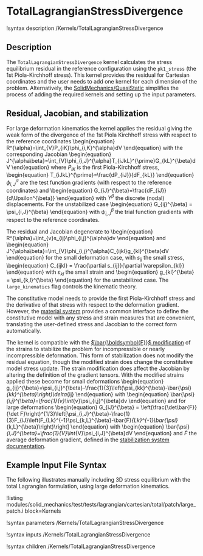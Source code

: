 # TotalLagrangianStressDivergence

!syntax description /Kernels/TotalLagrangianStressDivergence

## Description

The `TotalLagrangianStressDivergence` kernel calculates the stress equilibrium
residual in the reference configuration using the `pk1_stress` (the
1st Piola-Kirchhoff stress).  This kernel provides the residual
for Cartesian coordinates and the user needs to add one kernel
for each dimension of the problem.  Alternatively, the
[SolidMechanics/QuasiStatic](/Physics/SolidMechanics/QuasiStatic/index.md)
simplifies the process of adding the required kernels and setting up the
input parameters.

## Residual, Jacobian, and stabilization

For large deformation kinematics the kernel applies the residual giving the weak
form of the divergence of the 1st Piola Kirchhoff stress with respect to the
reference coordinates
\begin{equation}
      R^{\alpha}=\int_{V}P_{iK}\phi_{i,K}^{\alpha}dV
\end{equation}
with the corresponding Jacobian
\begin{equation}
      J^{\alpha\beta}=\int_{V}\phi_{i,J}^{\alpha}T_{iJkL}^{\prime}G_{kL}^{\beta}dV
\end{equation}
where $P_{iK}$ is the first Piola-Kirchhoff stress,
\begin{equation}
      T_{iJkL}^{\prime}=\frac{dP_{iJ}}{dF_{kL}}
\end{equation}
$\phi_{i,J}^{\alpha}$ are the test function gradients (with respect to the reference
coordinates) and
\begin{equation}
      G_{iJ}^{\beta}=\frac{dF_{iJ}}{d\Upsilon^{\beta}}
\end{equation}
with $\Upsilon^\beta$ the discrete (nodal) displacements.
For the unstabilized case
\begin{equation}
     G_{ij}^{\beta} =  \psi_{i,J}^{\beta}
\end{equation}
with $\psi_{i,J}^{\beta}$ the trial function gradients with respect to the reference coordinates.

The residual and Jacobian degenerate to
\begin{equation}
      R^{\alpha}=\int_{v}s_{ij}\phi_{i,j}^{\alpha}dv
\end{equation}
and
\begin{equation}
      J^{\alpha\beta}=\int_{V}\phi_{i,j}^{\alpha}C_{ijkl}g_{kl}^{\beta}dV
\end{equation}
for the small deformation case, with $s_{ij}$ the small stress,
\begin{equation}
      C_{ijkl} = \frac{\partial s_{ij}}{\partial \varepsilon_{kl}}
\end{equation}
with $\varepsilon_{kl}$ the small strain and
\begin{equation}
      g_{kl}^{\beta} = \psi_{k,l}^{\beta}
\end{equation}
for the unstabilized case.
The `large_kinematics` flag controls the kinematic theory.

The constitutive model needs to provide the first Piola-Kirchhoff stress and the derivative of
that stress with respect to the deformation gradient.
However, the [material system](solid_mechanics/NewMaterialSystem.md)
provides a common interface to define the constitutive model with any stress and strain
measures that are convenient, translating the user-defined stress and Jacobian to the correct
form automatically.

The kernel is compatible with the [$\bar{\boldsymbol{F}}$ modification](/solid_mechanics/Stabilization.md) of the
strains to stabilize the problem for incompressible or nearly incompressible deformation.
This form of stabilization does not modify the residual equation, though the modified strain does change the constitutive
model stress update.
The strain modification does affect the Jacobian by altering the definition of the gradient tensors.  With the
modified strains applied these become for small deformations
\begin{equation}
      g_{ij}^{\beta}=\psi_{i,j}^{\beta}-\frac{1}{3}\left(\psi_{kk}^{\beta}-\bar{\psi}_{kk}^{\beta}\right)\delta_{ij}
\end{equation}
with
\begin{equation}
      \bar{\psi}_{i,j}^{\beta}=\frac{1}{v}\int_{v}\psi_{i,j}^{\beta}dv
\end{equation}
and for large deformations
\begin{equation}
     G_{iJ}^{\beta} = \left(\frac{\det\bar{F}}{\det F}\right)^{1/3}\left[\psi_{i,J}^{\beta}-\frac{1}{3}F_{iJ}\left(F_{Lk}^{-1}\psi_{k,L}^{\beta}-\bar{F}_{Lk}^{-1}\bar{\psi}_{k,L}^{\beta}\right)\right]
\end{equation}
with
\begin{equation}
    \bar{\psi}_{i,J}^{\beta}=\frac{1}{V}\int_{V}\psi_{i,J}^{\beta}dV
\end{equation}
and $\bar{F}$ the average deformation gradient, defined in the [stabilization system documentation](/solid_mechanics/Stabilization.md).

## Example Input File Syntax

The following illustrates manually including 3D stress equilibrium with the total Lagrangian formulation, using
large deformation kinematics.

!listing modules/solid_mechanics/test/tests/lagrangian/cartesian/total/patch/large_patch.i
         block=Kernels

!syntax parameters /Kernels/TotalLagrangianStressDivergence

!syntax inputs /Kernels/TotalLagrangianStressDivergence

!syntax children /Kernels/TotalLagrangianStressDivergence

